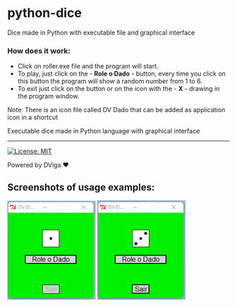 # python-dice
 Dice made in Python with executable file and graphical interface
 
### How does it work:
* Click on roller.exe file and the program will start.
* To play, just click on the - **Role o Dado** - button, every time you click on this button the program will show a random number from 1 to 6.
* To exit just click on the <exit> button or on the icon with the - **X** - drawing in the program window.
 
 Note: There is an icon file called DV Dado that can be added as application icon in a shortcut

Executable dice made in Python language with graphical interface

---
[![License: MIT](https://img.shields.io/badge/License-MIT-yellow.svg)](https://opensource.org/licenses/MIT)

Powered by DViga ❤️

## Screenshots of usage examples:

<img src="img/1.png" alt="First Screenshot" width="200em"> <img src="img/2.png" alt="Second Screenshot" width="200em">
